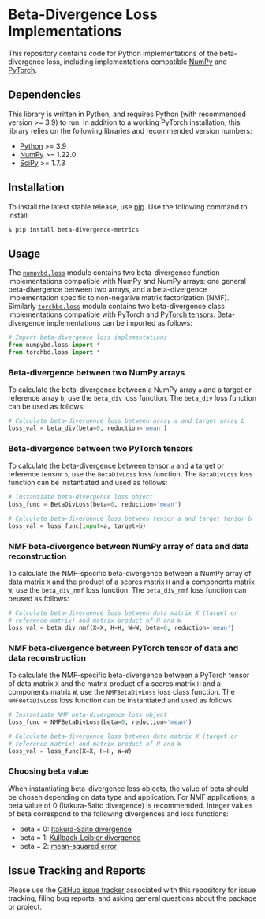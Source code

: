 # Beta-Divergence Loss Implementations

This repository contains code for Python implementations of the beta-divergence loss, including implementations compatible [NumPy](https://numpy.org/) and [PyTorch](https://pytorch.org/).


## Dependencies

This library is written in Python, and requires Python (with recommended version >= 3.9) to run. In addition to a working PyTorch installation, this library relies on the following libraries and recommended version numbers:

* [Python](https://www.python.org/) >= 3.9
* [NumPy](https://numpy.org/) >= 1.22.0
* [SciPy](https://www.scipy.org/) >= 1.7.3


## Installation

To install the latest stable release, use [pip](https://pip.pypa.io/en/stable/). Use the following command to install:

    $ pip install beta-divergence-metrics


## Usage

The [`numpybd.loss`](https://github.com/wecarsoniv/beta-divergence-metrics/blob/main/src/numpybd/loss.py) module contains two beta-divergence function implementations compatible with NumPy and NumPy arrays: one general beta-divergence between two arrays, and a beta-divergence implementation specific to non-negative matrix factorization (NMF). Similarly [`torchbd.loss`](https://github.com/wecarsoniv/beta-divergence-metrics/blob/main/src/torchbd/loss.py) module contains two beta-divergence class implementations compatible with PyTorch and [PyTorch tensors](https://pytorch.org/tutorials/beginner/introyt/tensors_deeper_tutorial.html). Beta-divergence implementations can be imported as follows:

```python
# Import beta-divergence loss implementations
from numpybd.loss import *
from torchbd.loss import *

```



### Beta-divergence between two NumPy arrays

To calculate the beta-divergence between a NumPy array `a` and a target or reference array `b`, use the `beta_div` loss function. The `beta_div` loss function can be used as follows:

```python
# Calculate beta-divergence loss between array a and target array b
loss_val = beta_div(beta=0, reduction='mean')

```


### Beta-divergence between two PyTorch tensors

To calculate the beta-divergence between tensor `a` and a target or reference tensor `b`, use the `BetaDivLoss` loss function. The `BetaDivLoss` loss function can be instantiated and used as follows:

```python
# Instantiate beta-divergence loss object
loss_func = BetaDivLoss(beta=0, reduction='mean')

# Calculate beta-divergence loss between tensor a and target tensor b
loss_val = loss_func(input=a, target=b)

```


### NMF beta-divergence between NumPy array of data and data reconstruction

To calculate the NMF-specific beta-divergence between a NumPy array of data matrix `X` and the product of a scores matrix `H` and a components matrix `W`, use the `beta_div_nmf` loss function. The `beta_div_nmf` loss function can beused as follows:

```python
# Calculate beta-divergence loss between data matrix X (target or
# reference matrix) and matrix product of H and W
loss_val = beta_div_nmf(X=X, H=H, W=W, beta=0, reduction='mean')

```


### NMF beta-divergence between PyTorch tensor of data and data reconstruction

To calculate the NMF-specific beta-divergence between a PyTorch tensor of data matrix `X` and the matrix product of a scores matrix `H` and a components matrix `W`, use the `NMFBetaDivLoss` loss class function. The `NMFBetaDivLoss` loss function can be instantiated and used as follows:

```python
# Instantiate NMF beta-divergence loss object
loss_func = NMFBetaDivLoss(beta=0, reduction='mean')

# Calculate beta-divergence loss between data matrix X (target or
# reference matrix) and matrix product of H and W
loss_val = loss_func(X=X, H=H, W=W)

```


### Choosing beta value

When instantiating beta-divergence loss objects, the value of beta should be chosen depending on data type and application. For NMF applications, a beta value of 0 (Itakura-Saito divergence) is recommemded. Integer values of beta correspond to the following divergences and loss functions:

* beta = 0: [Itakura-Saito divergence](https://en.wikipedia.org/wiki/Itakura-Saito_distance)
* beta = 1: [Kullback-Leibler divergence](https://en.wikipedia.org/wiki/Kullback-Leibler_divergence)
* beta = 2: [mean-squared error](https://en.wikipedia.org/wiki/Mean_squared_error)


## Issue Tracking and Reports

Please use the [GitHub issue tracker](https://github.com/wecarsoniv/beta-divergence-metrics/issues) associated with this repository for issue tracking, filing bug reports, and asking general questions about the package or project.

